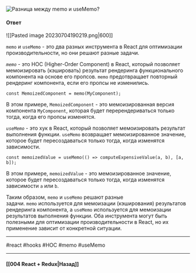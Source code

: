 ![Разница между `memo` и `useMemo`?](https://youtu.be/DgevxmyzymQ?t=166)

#### Ответ

![[Pasted image 20230704190219.png|600]]

`memo` и `useMemo` - это два разных инструмента в React для оптимизации производительности, но они решают разные задачи.

*`memo`* - это HOC (Higher-Order Component) в React, который позволяет мемоизировать (кэшировать) результат рендеринга функционального компонента на основе его пропсов. `memo` предотвращает повторный рендеринг компонента, если его пропсы не изменились.

```
const MemoizedComponent = memo(MyComponent);
```

В этом примере, `MemoizedComponent` - это мемоизированная версия компонента `MyComponent`, которая будет перерендериваться только тогда, когда его пропсы изменятся.

*`useMemo`* - это хук в React, который позволяет мемоизировать результат выполнения функции. `useMemo` возвращает мемоизированное значение, которое будет пересоздаваться только тогда, когда изменятся зависимости.

```
const memoizedValue = useMemo(() => computeExpensiveValue(a, b), [a, b]);
```

В этом примере, `memoizedValue` - это мемоизированное значение, которое будет пересоздаваться только тогда, когда изменятся зависимости `a` или `b`.

Таким образом, `memo` и `useMemo` решают разные задачи. `memo` используется для мемоизации (кэширования) результатов рендеринга компонента, а `useMemo` используется для мемоизации результатов выполнения функции. Оба инструмента могут быть полезными для оптимизации производительности в React, но их применение зависит от конкретной ситуации.

____
#react #hooks #HOC #memo #useMemo 

____

#### [[004 React + Redux|Назад]]